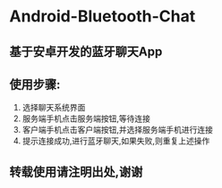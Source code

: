 # Android-Bluetooth-Chat

## 基于安卓开发的蓝牙聊天App

## 使用步骤:

1. 选择聊天系统界面
2. 服务端手机点击服务端按钮,等待连接
3. 客户端手机点击客户端按钮,并选择服务端手机进行连接
4. 提示连接成功,进行蓝牙聊天,如果失败,则重复上述操作
## 转载使用请注明出处,谢谢